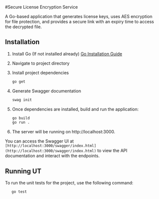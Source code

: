 #Secure License Encryption Service

A Go-based application that generates license keys, uses AES encryption for file protection, and provides a secure link with an expiry time to access the decrypted file.


## Installation

1. Install Go (If not installed already) [Go Installation Guide](https://golang.org/doc/install)

2. Navigate to project directory

3. Install project dependencies
    ```bash
    go get
    ```
4. Generate Swagger documentation
    ```bash
    swag init
    ```
4. Once dependencies are installed, build and run the application:
    ```bash
    go build
    go run .
    ```
5. The server will be running on http://localhost:3000.

You can access the Swagger UI at `[http://localhost:3000/swagger/index.html](http://localhost:3000/swagger/index.html)` to view the API documentation and interact with the endpoints.

## Running UT

To run the unit tests for the project, use the following command:
 ```bash
    go test
```
